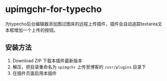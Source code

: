 # upimgchr-for-typecho
为typecho后台编辑器添加图过图床的远程上传插件，插件会自动追踪textarea文本框增加一个上传的按钮。

## 安装方法
1. Download ZIP 下载本插件最新版本
2. 解压，把目录重命名为 `upimgchr` 上传至博客的 `/usr/plugins` 目录下
3. 在插件页面启用本插件
